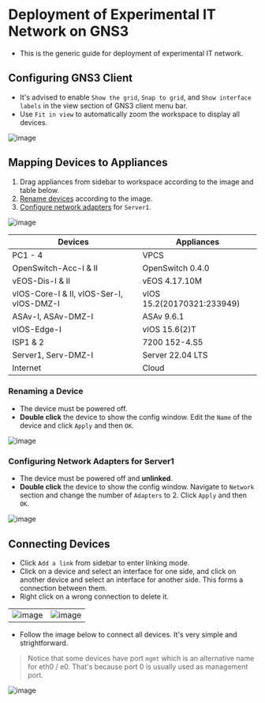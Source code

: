 # Deployment of Experimental IT Network on GNS3

- This is the generic guide for deployment of experimental IT network.

## Configuring GNS3 Client

- It's advised to enable `Show the grid`, `Snap to grid`, and `Show interface labels` in the view section of GNS3 client menu bar.
- Use `Fit in view` to automatically zoom the workspace to display all devices.

![image](https://user-images.githubusercontent.com/69375071/210214869-4f799ce6-8802-4d91-9067-09c19aedb078.png)

## Mapping Devices to Appliances

1. Drag appliances from sidebar to workspace according to the image and table below.
2. [Rename devices](#renaming-a-device) according to the image.
3. [Configure network adapters](#configuring-network-adapters-for-server1) for `Server1`.

![image](https://user-images.githubusercontent.com/69375071/210197317-12a7553f-9dea-4a2c-9336-2f2b721b06b8.png)

| Devices | Appliances |
| --- | --- |
| PC1 - 4 | VPCS |
| OpenSwitch-Acc-I & II | OpenSwitch 0.4.0 |
| vEOS-Dis-I & II | vEOS 4.17.10M |
| vIOS-Core-I & II, vIOS-Ser-I, vIOS-DMZ-I | vIOS 15.2(20170321:233949) |
| ASAv-I, ASAv-DMZ-I | ASAv 9.6.1 |
| vIOS-Edge-I | vIOS 15.6(2)T |
| ISP1 & 2 | 7200 152-4.S5 |
| Server1, Serv-DMZ-I | Server 22.04 LTS |
| Internet | Cloud |

### Renaming a Device

- The device must be powered off.
- **Double click** the device to show the config window. Edit the `Name` of the device and click `Apply` and then `OK`.

![image](https://user-images.githubusercontent.com/69375071/210249045-e5e70657-af20-414f-89ce-3a11b2bf9a28.png)

### Configuring Network Adapters for Server1

- The device must be powered off and **unlinked**.
- **Double click** the device to show the config window. Navigate to `Network` section and change the number of `Adapters` to 2. Click `Apply` and then `OK`.

![image](https://user-images.githubusercontent.com/69375071/210222657-c5b86044-892c-4361-bd01-bb292984a7bb.png)

## Connecting Devices

- Click `Add a link` from sidebar to enter linking mode.
- Click on a device and select an interface for one side, and click on another device and select an interface for another side. This forms a connection between them.
- Right click on a wrong connection to delete it.

|||
|-|-|
|![image](https://user-images.githubusercontent.com/69375071/210214930-29754228-799d-4b3f-82c0-2c9ed049e078.png)|![image](https://user-images.githubusercontent.com/69375071/210214939-7ba60df6-5270-4294-9799-7b48161fa01b.png)|

- Follow the image below to connect all devices. It's very simple and strightforward.
> Notice that some devices have port `mgmt` which is an alternative name for eth0 / e0. That's because port 0 is usually used as management port.

![image](https://user-images.githubusercontent.com/69375071/210222682-ff2e0d4b-101a-4ed2-b300-6f1c98e9e1c8.png)
